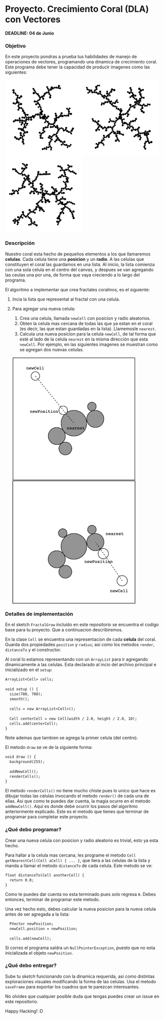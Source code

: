 # Proyecto. Crecimiento Coral (DLA) con Vectores

**DEADLINE: 04 de Junio**

### Objetivo

En este proyecto pondras a prueba tus habilidades de manejo de operaciones de vectores, programando una dinamica de crecimiento coral. Este programa debe tener la capacidad de producir imagenes como las siguientes:

<img src="images/frame-228.png" alt="frame 228" width="250px" height="auto" align="left" />
<img src="images/frame-236.png" alt="frame 236" width="250px" height="auto" align="left" />
<img src="images/frame-254.png" alt="frame 254" width="250px" height="auto" align="left" />
<br clear="both"/>

### Descripción

Nuestro coral esta hecho de pequeños elementos a los que llamaremos **celulas**. Cada celula tiene una **posicion** y un **radio**.
A las celulas que constituyen el coral las guardamos en una lista. Al inicio, la lista comienza con una sola celula en el centro del canvas, y despues se van agregando las ceulas una por una, de forma que vaya creciendo a lo largo del programa.

El algoritmo a implementar que crea fractales coralinos, es el siguiente:
1. Incia la lista que represental al fractal con una celula.
2. Para agregar una nueva celula:
   1. Crea una celula, llamada `newCell` con posicion y radio aleatorios.
   2. Obten la celula mas cercana de todas las que ya estan en el coral (es decir, las que estan guardadas en la lista). Llamemosle `nearest`.
   3. Calcula una nueva posicion para la celula `newCell`, de tal forma que esté al lado de la celula `nearest` en la misma dirección que esta `newCell`. Por ejemplo, en las siguientes imagenes se muestran como se agregan dos nuevas celulas.
   
   <br clear="both"/>
   <img src="images/add-a.png" alt="add cell a" width="400px" height="auto" align="left" />
   <img src="images/add-b.png" alt="add cell b" width="400px" height="auto" align="left" />
   <br clear="both"/>
   
### Detalles de implementación

En el sketch `FractalGrow` incluido en este repositorio se encuentra el codigo base para tu proyecto. Que a continuacion describiremos.

En la clase `Cell` se encuentra una representacion de cada **celula** del coral. Guarda dos propiedades `position` y `radius`; asi como los metodos `render`, `distanceTo` y el constructor.

Al coral lo estamos representando con un `ArrayList` para ir agregando dinamicamente a las celulas. Esta declarado al incio del archivo principal e inicializado en el `setup`:

```processing
ArrayList<Cell> cells;

void setup () {
  size(700, 700);
  smooth();

  cells = new ArrayList<Cell>();

  Cell centerCell = new Cell(width / 2.0, height / 2.0, 10); 
  cells.add(centerCell);
}

```

Note ademas que tambien se agrega la primer celula (del centro).

El metodo `draw` se ve de la siguiente forma:

```processing
void draw () {
  background(255);

  addNewCell();
  renderCells();
}
```

El metodo `renderCells()` no tiene mucho chiste pues lo unico que hace es dibujar todas las celulas invocando el metodo `render()` de cada una de ellas.
Asi que como te puedes dar cuenta, la magia ocurre en el metodo `addNewCell()`. Aqui es donde debe ocurrir los pasos del algoritmo anteriormente explicado. Este es el metodo que tienes que terminar de programar para completar este proyecto.

### ¿Qué debo programar?

Crear una nueva celula con posicion y radio aleatorio es trivial, esto ya esta hecho.

Para hallar a la celula mas cercana, les programe el metodo `Cell getNearestCell(Cell aCell) { ... }`, que itera a las celulas de la lista y manda a llamar el metodo `distanceTo` de cada celula. Este metodo se ve:

```processing
float distanceTo(Cell anotherCell) {
  return 0.0;
}
```

Como te puedes dar cuenta no esta terminado pues solo regresa `0`. Debes entonces, terminar de programar este metodo.

Una vez hecho esto, debes calcular la nueva posicion para la nueva celula antes de ser agregada a la lista:

```processing
  PVector newPosition;
  newCell.position = newPosition;
  
  cells.add(newCell);
```

Si corres el programa saldra un `NullPointerException`, puesto que no esta inicializada el objeto `newPosition`.

### ¿Qué debo entregar?

Sube tu _sketch_ funcionando con la dinamica requerida, asi como distintas exploraciones visuales modificando la forma de las celulas. Usa el metodo `saveFrame` para exportar los cuadros que te parezcan interesantes.

No olvides que cualquier posible duda que tengas puedes crear un issue en este repositorio.

Happy Hacking! :D
